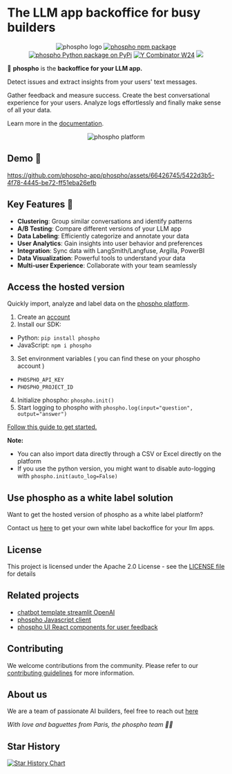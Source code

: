 # The LLM app backoffice for busy builders

<div align="center">
<img src="./platform/public/image/phospho-banner.png" alt="phospho logo">
<a href="https://www.npmjs.com/package/phospho"><img src="https://img.shields.io/npm/v/phospho?style=flat-square&label=npm+phospho" alt="phospho npm package"></a>
<a href="https://pypi.python.org/pypi/phospho"><img src="https://img.shields.io/pypi/v/phospho?style=flat-square&label=pypi+phospho" alt="phospho Python package on PyPi"></a>
<a href="https://www.ycombinator.com/companies/phospho"><img src="https://img.shields.io/badge/Y%20Combinator-W24-orange?style=flat-square" alt="Y Combinator W24"></a>
<a href="https://pypi.org/project/phospho/" target="_blank"><img src="https://img.shields.io/pypi/dm/phospho"></a>
</div>

🧪 **phospho** is the **backoffice for your LLM app.**

Detect issues and extract insights from your users' text messages.

Gather feedback and measure success. Create the best conversational experience for your users.
Analyze logs effortlessly and finally make sense of all your data.

Learn more in the [documentation](https://docs.phospho.ai/welcome).

<div align="center">
<img src="./clustering-demo.gif" alt="phospho platform">
</div>

## Demo 🧪

https://github.com/phospho-app/phospho/assets/66426745/5422d3b5-4f78-4445-be72-ff51eba26efb

## Key Features 🚀

- **Clustering**: Group similar conversations and identify patterns
- **A/B Testing**: Compare different versions of your LLM app
- **Data Labeling**: Efficiently categorize and annotate your data
- **User Analytics**: Gain insights into user behavior and preferences
- **Integration**: Sync data with LangSmith/Langfuse, Argilla, PowerBI
- **Data Visualization**: Powerful tools to understand your data
- **Multi-user Experience**: Collaborate with your team seamlessly

## Access the hosted version

Quickly import, analyze and label data on the [phospho platform](https://phospho.ai).

1. Create an [account](https://phospho.ai)
2. Install our SDK:

- Python: `pip install phospho`
- JavaScript: `npm i phospho`

3. Set environment variables ( you can find these on your phospho account )

- `PHOSPHO_API_KEY`
- `PHOSPHO_PROJECT_ID`

4. Initialize phospho: `phospho.init()`
5. Start logging to phospho with `phospho.log(input="question", output="answer")`

[Follow this guide to get started.](https://docs.phospho.ai/getting-started)

**Note:**

- You can also import data directly through a CSV or Excel directly on the platform
- If you use the python version, you might want to disable auto-logging with `phospho.init(auto_log=False)`

## Use phospho as a white label solution

Want to get the hosted version of phospho as a white label platform?

Contact us [here](mailto:contact@phospho.ai?subject=[GitHub]%20phospho%20white%label) to get your own white label backoffice for your llm apps.

## License

This project is licensed under the Apache 2.0 License - see the [LICENSE file](./LICENCE) for details

## Related projects

- [chatbot template streamlit OpenAI](https://github.com/phospho-app/template-chatbot-streamlit-openai)
- [phospho Javascript client](https://github.com/phospho-app/phosphojs)
- [phospho UI React components for user feedback](https://github.com/phospho-app/phospho-ui-react)

## Contributing

We welcome contributions from the community. Please refer to our [contributing guidelines](./CONTRIBUTE.md) for more information.

## About us

We are a team of passionate AI builders, feel free to reach out [here](mailto:contact@phospho.ai?subject=Hey%20baguettes)

_With love and baguettes from Paris, the phospho team 🥖💚_

## Star History

[![Star History Chart](https://api.star-history.com/svg?repos=phospho-app/phospho&type=Date)](https://star-history.com/#phospho-app/phospho&Date)
